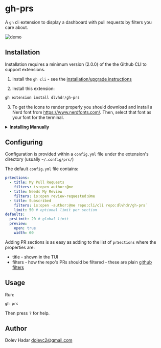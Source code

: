 # gh-prs

A `gh` cli extension to display a dashboard with pull requests by filters you care about.

![demo](https://raw.githubusercontent.com/dlvhdr/gh-prs/main/demo.gif)

## Installation

Installation requires a minimum version (2.0.0) of the the Github CLI to support extensions.

1. Install the `gh cli` - see the [installation/upgrade instructions](https://github.com/cli/cli#installation)

2. Install this extension:

```sh
gh extension install dlvhdr/gh-prs
```

3. To get the icons to render properly you should download and install a Nerd font from https://www.nerdfonts.com/.
Then, select that font as your font for the terminal.

<details>
    <summary><strong>Installing Manually</strong></summary>

> if you want to install this extension **manually**, do these steps:

1. clone repo
    ```bash
    # git
    git clone https://github.com/dlvhdr/gh-prs
    
    # github cli
    gh repo clone dlvhdr/gh-prs
    ```

2. cd to it
    ```bash
    cd gh-prs
    ```

3. install it locally
    ```bash
    gh extension install .
    ```
</details>

## Configuring

Configuration is provided within a `config.yml` file under the extension's directory (usually `~/.config/prs/`)

The default `config.yml` file contains:

```yml
prSections:
  - title: My Pull Requests
    filters: is:open author:@me
  - title: Needs My Review
    filters: is:open review-requested:@me
  - title: Subscribed
    filters: is:open -author:@me repo:cli/cli repo:dlvhdr/gh-prs`
    limit: 50 # optional limit per section
defaults:
  prsLimit: 20 # global limit
  preview:
    open: true
    width: 60
```

Adding PR sections is as easy as adding to the list of `prSections` where the properties are:

- title - shown in the TUI
- filters - how the repo's PRs should be filtered - these are plain [github filters](https://docs.github.com/en/search-github/searching-on-github/searching-issues-and-pull-requests)

## Usage

Run:

```sh
gh prs
```

Then press <kbd>?</kbd> for help.

## Author

Dolev Hadar dolevc2@gmail.com
